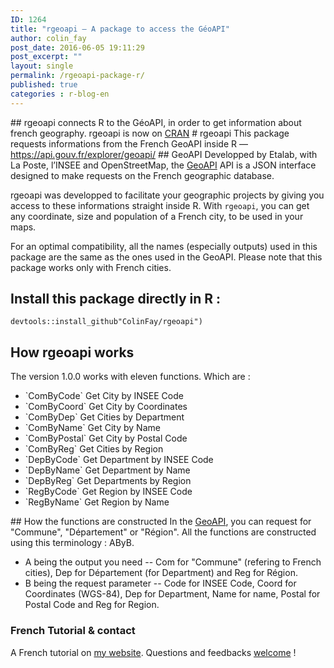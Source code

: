 ```yaml
---
ID: 1264
title: "rgeoapi — A package to access the GéoAPI"
author: colin_fay
post_date: 2016-06-05 19:11:29
post_excerpt: ""
layout: single
permalink: /rgeoapi-package-r/
published: true
categories : r-blog-en
---
```

<div id="destine-a-interroger-la-geoapi-detalab.-lobjectif-simplifier-lacces-a-la-reference-geographique-des-communes-francaises." class="section level2">
## rgeoapi connects R to the GéoAPI, in order to get information about french geography.
<!--more-->
rgeoapi is now on <a href="https://cran.r-project.org/web/packages/rgeoapi/">CRAN</a>
# <a id="user-content-rgeoapi" class="anchor" href="https://github.com/ColinFay/rgeoapi#rgeoapi"></a>rgeoapi
This package requests informations from the French GeoAPI inside R — <a href="https://api.gouv.fr/explorer/geoapi/">https://api.gouv.fr/explorer/geoapi/</a>
## <a id="user-content-geoapi" class="anchor" href="https://github.com/ColinFay/rgeoapi#geoapi"></a>GeoAPI
Developped by Etalab, with La Poste, l’INSEE and OpenStreetMap, the <a href="https://api.gouv.fr/explorer/geoapi/">GeoAPI</a> API is a JSON interface designed to make requests on the French geographic database.

rgeoapi was developped to facilitate your geographic projects by giving you access to these informations straight inside R. With `rgeoapi`, you can get any coordinate, size and population of a French city, to be used in your maps.

For an optimal compatibility, all the names (especially outputs) used in this package are the same as the ones used in the GeoAPI. Please note that this package works only with French cities.

## Install this package directly in R :

```{r}
devtools::install_github"ColinFay/rgeoapi")
```

## How rgeoapi works
The version 1.0.0 works with eleven functions. Which are :
<ul>
 	<li>`ComByCode` Get City by INSEE Code</li>
 	<li>`ComByCoord` Get City by Coordinates</li>
 	<li>`ComByDep` Get Cities by Department</li>
 	<li>`ComByName` Get City by Name</li>
 	<li>`ComByPostal` Get City by Postal Code</li>
 	<li>`ComByReg` Get Cities by Region</li>
 	<li>`DepByCode` Get Department by INSEE Code</li>
 	<li>`DepByName` Get Department by Name</li>
 	<li>`DepByReg` Get Departments by Region</li>
 	<li>`RegByCode` Get Region by INSEE Code</li>
 	<li>`RegByName` Get Region by Name</li>
</ul>
## How the functions are constructed
In the <a href="https://api.gouv.fr/explorer/geoapi/">GeoAPI</a>, you can request for "Commune", "Département" or "Région". All the functions are constructed using this terminology : AByB.
<ul>
 	<li>A being the output you need -- Com for "Commune" (refering to French cities), Dep for Département (for Department) and Reg for Région.</li>
 	<li>B being the request parameter -- Code for INSEE Code, Coord for Coordinates (WGS-84), Dep for Department, Name for name, Postal for Postal Code and Reg for Region.</li>
</ul>

### French Tutorial &amp; contact
A French tutorial on <a href="http://colinfay.me/rgeoapi-v1/">my website</a>. Questions and feedbacks <a href="mailto:contact@colinfay.me">welcome</a> !

